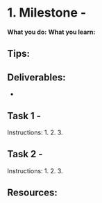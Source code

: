 # 1. Milestone - 

**What you do:** 
**What you learn:** 

**Tips:**
- 

**Deliverables:**
- 
- 

## Task 1 - 

Instructions:
1. 
2. 
3. 

## Task 2 - 
Instructions:
1. 
2. 
3. 

**Resources:**
- 
